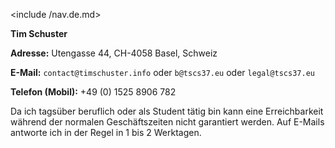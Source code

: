 <include /nav.de.md>

**Tim Schuster**

**Adresse:** Utengasse 44, CH-4058 Basel, Schweiz

**E-Mail:** `contact@timschuster.info` oder `b@tscs37.eu` oder `legal@tscs37.eu`

**Telefon (Mobil):** +49 (0) 1525 8906 782 

Da ich tagsüber beruflich oder als Student tätig bin kann eine Erreichbarkeit während der normalen Geschäftszeiten nicht garantiert werden. Auf E-Mails antworte ich in der Regel in 1 bis 2 Werktagen.